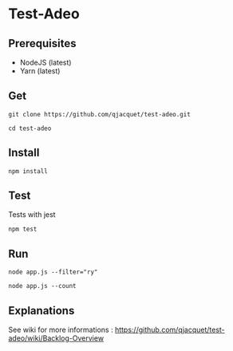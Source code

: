 # Test-Adeo

## Prerequisites

- NodeJS (latest)
- Yarn (latest)

## Get

`git clone https://github.com/qjacquet/test-adeo.git`

`cd test-adeo`

## Install

`npm install`

## Test

Tests with jest

`npm test`

## Run

`node app.js --filter="ry"`

`node app.js --count`

## Explanations

See wiki for more informations : https://github.com/qjacquet/test-adeo/wiki/Backlog-Overview
